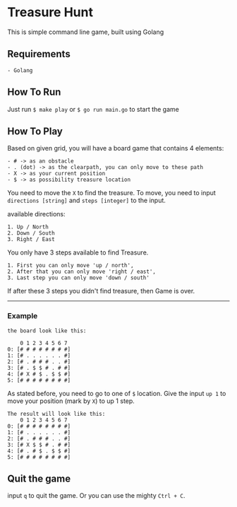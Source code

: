 # Treasure Hunt
This is simple command line game, built using Golang

## Requirements
`- Golang`

## How To Run
Just run `$ make play` or `$ go run main.go` to start the game

## How To Play
Based on given grid, you will have a board game that contains 4 elements: 
```
- # -> as an obstacle
- . (dot) -> as the clearpath, you can only move to these path
- X -> as your current position
- $ -> as possibility treasure location
```

You need to move the `X` to find the treasure. 
To move, you need to input `directions [string]` and `steps [integer]` to the input. 

available directions:
```
1. Up / North 
2. Down / South
3. Right / East
```

You only have 3 steps available to find Treasure.

	1. First you can only move 'up / north', 
	2. After that you can only move 'right / east', 
	3. Last step you can only move 'down / south'

If after these 3 steps you didn't find treasure, then Game is over.

---
### Example
```
the board look like this:

    0 1 2 3 4 5 6 7
0: [# # # # # # # #]
1: [# . . . . . . #]
2: [# . # # # . . #]
3: [# . $ $ # . # #]
4: [# X # $ . $ $ #]
5: [# # # # # # # #]
```
As stated before, you need to go to one of `$` location. Give the input `up 1` to move your position (mark by `X`) to up 1 step.
```
The result will look like this:
    0 1 2 3 4 5 6 7
0: [# # # # # # # #]
1: [# . . . . . . #]
2: [# . # # # . . #]
3: [# X $ $ # . # #]
4: [# . # $ . $ $ #]
5: [# # # # # # # #]

```
 

## Quit the game

input `q` to quit the game. Or you can use the mighty `Ctrl + C`.
